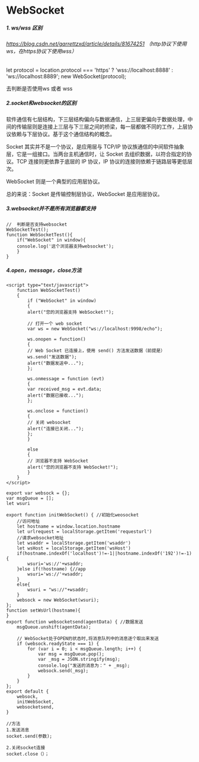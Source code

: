 # WebSocket

##### 1.   ws/wss 区别

###### https://blog.csdn.net/garrettzxd/article/details/81674251  （http协议下使用ws，在https协议下使用wss）

let protocol = location.protocol === 'https' ? 'wss://localhost:8888' : 'ws://localhost:8889';
new WebSocket(protocol);

去判断是否使用ws 或者 wss   

##### 2.socket和websocket的区别

软件通信有七层结构，下三层结构偏向与数据通信，上三层更偏向于数据处理，中间的传输层则是连接上三层与下三层之间的桥梁，每一层都做不同的工作，上层协议依赖与下层协议。基于这个通信结构的概念。

Socket 其实并不是一个协议，是应用层与 TCP/IP 协议族通信的中间软件抽象层，它是一组接口。当两台主机通信时，让 Socket 去组织数据，以符合指定的协议。TCP 连接则更依靠于底层的 IP 协议，IP 协议的连接则依赖于链路层等更低层次。

WebSocket 则是一个典型的应用层协议。

总的来说：Socket 是传输控制层协议，WebSocket 是应用层协议。

##### 3.websocket并不是所有浏览器都支持

```
//  判断是否支持websocket
WebSocketTest();
function WebSocketTest(){
    if("WebSocket" in window){
    console.log('这个浏览器支持websocket');
    }
}
```

##### 4.open，message，close方法

```
<script type="text/javascript">
    function WebSocketTest()
    {
        if ("WebSocket" in window)
        {
        alert("您的浏览器支持 WebSocket!");

        // 打开一个 web socket
        var ws = new WebSocket("ws://localhost:9998/echo");

        ws.onopen = function()
        {
        // Web Socket 已连接上，使用 send() 方法发送数据（前提是）
        ws.send("发送数据");
        alert("数据发送中...");
        };

        ws.onmessage = function (evt) 
        { 
        var received_msg = evt.data;
        alert("数据已接收...");
        };

        ws.onclose = function()
        { 
        // 关闭 websocket
        alert("连接已关闭..."); 
        };
        }

        else
        {
        // 浏览器不支持 WebSocket
        alert("您的浏览器不支持 WebSocket!");
        }
    }
</script>
```

```
export var websock = {};
var msgQueue = [];
let wsuri

export function initWebSocket() { //初始化weosocket
    //访问地址
    let hostname = window.location.hostname
    let urlrequest = localStorage.getItem('requesturl')
    //请求websocket地址
    let wsaddr = localStorage.getItem('wsaddr')
    let wsHost = localStorage.getItem('wsHost')
    if(hostname.indexOf('localhost')!=-1||hostname.indexOf('192')!=-1){
        wsuri='ws://'+wsaddr;
    }else if(!hostname) {//app
        wsuri='ws://'+wsaddr;
    }
    else{
        wsuri = "ws://"+wsaddr;
    }
    websock = new WebSocket(wsuri);
};
function setWsUrl(hostname){
}
export function websocketsend(agentData) { //数据发送
    msgQueue.unshift(agentData);

    // WebSocket处于OPEN的状态时,将消息队列中的消息逐个取出来发送
    if (websock.readyState === 1) {
        for (var i = 0; i < msgQueue.length; i++) {
            var msg = msgQueue.pop();
            var _msg = JSON.stringify(msg);
            console.log("发送的消息为：" + _msg);
            websock.send(_msg);
        }
    }
};
export default {
    websock,
    initWebSocket,
    websocketsend,
}
```

```
//方法
1.发送消息
socket.send(参数);

2.关闭socket连接
socket.close（）；
```

